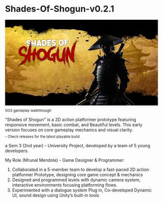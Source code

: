 # Shades-Of-Shogun-v0.2.1
[![SOS Gameplay](sos-main-menu.png)](https://youtu.be/U2wNdQzi_rE?si=JXLUSEoBi4uBGMIE)
<sub> SOS gameplay walkthrough </sub>

"Shades of Shogun" is a 2D action platformer prototype featuring responsive movement, basic combat, and Beautiful levels. This early version focuses on core gameplay mechanics and visual clarity. <br>
<sub> - Check releases for the latest playable build </sub>

a Sem 3 (2nd year) - University Project, developed by a team of 5 young developers.

My Role (Mrunal Mendole) - Game Designer & Programmer:
1) Collaborated in a 5-member team to develop a fast-paced 2D action platformer Prototype, designing core game concept & mechanics
2) Designed and programmed levels with dynamic camera system, interactive environments focusing platforming flows.
3) Experimented with a dialogue system Plug in, Co-developed Dynamic UI, sound design using Unity’s built-in tools



